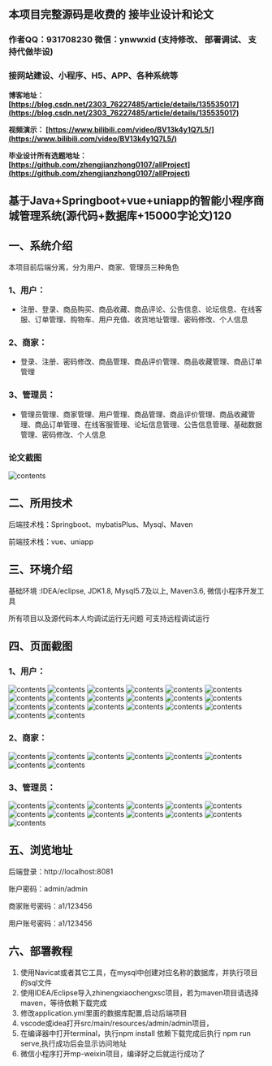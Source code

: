 ## 本项目完整源码是收费的  接毕业设计和论文

### 作者QQ：931708230 微信：ynwwxid (支持修改、 部署调试、 支持代做毕设)

### 接网站建设、小程序、H5、APP、各种系统等

**博客地址：
[https://blog.csdn.net/2303_76227485/article/details/135535017](https://blog.csdn.net/2303_76227485/article/details/135535017)**

**视频演示：
[https://www.bilibili.com/video/BV13k4y1Q7L5/](https://www.bilibili.com/video/BV13k4y1Q7L5/)**

**毕业设计所有选题地址：
[https://github.com/zhengjianzhong0107/allProject](https://github.com/zhengjianzhong0107/allProject)**

## 基于Java+Springboot+vue+uniapp的智能小程序商城管理系统(源代码+数据库+15000字论文)120

## 一、系统介绍
本项目前后端分离，分为用户、商家、管理员三种角色

### 1、用户：
- 注册、登录、商品购买、商品收藏、商品评论、公告信息、论坛信息、在线客服、订单管理、购物车、用户充值、收货地址管理、密码修改、个人信息

### 2、商家：
- 登录、注册、密码修改、商品管理、商品评价管理、商品收藏管理、商品订单管理

### 3、管理员：
- 管理员管理、商家管理、用户管理、商品管理、商品评价管理、商品收藏管理、商品订单管理、在线客服管理、论坛信息管理、公告信息管理、基础数据管理、密码修改、个人信息

### 论文截图
![contents](./picture/picture1.png)

## 二、所用技术

后端技术栈：Springboot、mybatisPlus、Mysql、Maven

前端技术栈：vue、uniapp

## 三、环境介绍

基础环境 :IDEA/eclipse, JDK1.8, Mysql5.7及以上, Maven3.6, 微信小程序开发工具

所有项目以及源代码本人均调试运行无问题 可支持远程调试运行

## 四、页面截图
### 1、用户：
![contents](./picture/picture2.png)
![contents](./picture/picture3.png)
![contents](./picture/picture4.png)
![contents](./picture/picture5.png)
![contents](./picture/picture6.png)
![contents](./picture/picture7.png)
![contents](./picture/picture8.png)
![contents](./picture/picture9.png)
![contents](./picture/picture10.png)
![contents](./picture/picture11.png)
![contents](./picture/picture12.png)
![contents](./picture/picture13.png)
![contents](./picture/picture14.png)
![contents](./picture/picture15.png)
![contents](./picture/picture16.png)
![contents](./picture/picture17.png)
![contents](./picture/picture18.png)
![contents](./picture/picture19.png)
![contents](./picture/picture20.png)
![contents](./picture/picture21.png)
### 2、商家：
![contents](./picture/picture22.png)
![contents](./picture/picture23.png)
![contents](./picture/picture24.png)
![contents](./picture/picture25.png)
![contents](./picture/picture26.png)
![contents](./picture/picture27.png)
![contents](./picture/picture28.png)
![contents](./picture/picture29.png)
### 3、管理员：
![contents](./picture/picture30.png)
![contents](./picture/picture31.png)
![contents](./picture/picture32.png)
![contents](./picture/picture33.png)
![contents](./picture/picture34.png)
![contents](./picture/picture35.png)
![contents](./picture/picture36.png)
![contents](./picture/picture37.png)
![contents](./picture/picture38.png)
![contents](./picture/picture39.png)
![contents](./picture/picture40.png)
![contents](./picture/picture41.png)
![contents](./picture/picture42.png)

## 五、浏览地址

后端登录：http://localhost:8081

账户密码：admin/admin

商家账号密码：a1/123456

用户账号密码：a1/123456

## 六、部署教程
1. 使用Navicat或者其它工具，在mysql中创建对应名称的数据库，并执行项目的sql文件
2. 使用IDEA/Eclipse导入zhinengxiaochengxsc项目，若为maven项目请选择maven，等待依赖下载完成
3. 修改application.yml里面的数据库配置,启动后端项目
4. vscode或idea打开src/main/resources/admin/admin项目，
5. 在编译器中打开terminal，执行npm install 依赖下载完成后执行 npm run serve,执行成功后会显示访问地址
6. 微信小程序打开mp-weixin项目，编译好之后就运行成功了

